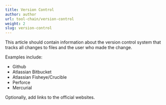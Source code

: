 ```yaml
---
title: Version Control
author: author
url: tool-chain/version-control
weight: 2
slug: version-control
---
```


This article should contain information about the version control system that tracks all changes to files and the user who made the change.

Examples include:

* Github
* Atlassian Bitbucket
* Atlassian Fisheye/Crucible
* Perforce
* Mercurial

Optionally, add links to the official websites.
